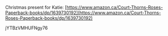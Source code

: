 Christmas present for Katie: [https://www.amazon.ca/Court-Thorns-Roses-Paperback-books/dp/1639730192](https://www.amazon.ca/Court-Thorns-Roses-Paperback-books/dp/1639730192)

jYTBzVMHUFNgy76